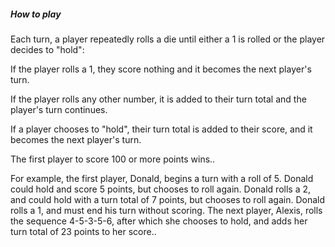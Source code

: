 <h5>How to play</h5>
<p>Each turn, a player repeatedly rolls a die until either a 1 is rolled or the player decides to "hold":</p>

<p>If the player rolls a 1, they score nothing and it becomes the next player's turn.</p>
<p>If the player rolls any other number, it is added to their turn total and the player's turn continues.</p>
<p>If a player chooses to "hold", their turn total is added to their score, and it becomes the next player's turn.</p>
<p>The first player to score 100 or more points wins..</p>

<p>For example, the first player, Donald, begins a turn with a roll of 5. Donald could hold and score 5 points, but chooses to roll again. Donald rolls a 2, and could hold with a turn total of 7 points, but chooses to roll again. Donald rolls a 1, and must end his turn without scoring. The next player, Alexis, rolls the sequence 4-5-3-5-6, after which she chooses to hold, and adds her turn total of 23 points to her score..</p>
